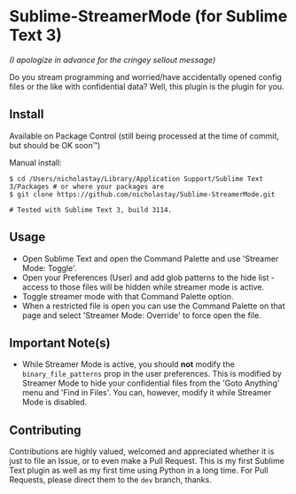 # Sublime-StreamerMode (for Sublime Text **3**)

*(I apologize in advance for the cringey sellout message)*

Do you stream programming and worried/have accidentally opened config files or the like with confidential data? Well, this plugin is the plugin for you.

## Install
Available on Package Control (still being processed at the time of commit, but should be OK soon™)

Manual install:
```
$ cd /Users/nicholastay/Library/Application Support/Sublime Text 3/Packages # or where your packages are
$ git clone https://github.com/nicholastay/Sublime-StreamerMode.git

# Tested with Sublime Text 3, build 3114.
```


## Usage
* Open Sublime Text and open the Command Palette and use 'Streamer Mode: Toggle'.
* Open your Preferences (User) and add glob patterns to the hide list - access to those files will be hidden while streamer mode is active.
* Toggle streamer mode with that Command Palette option.
* When a restricted file is open you can use the Command Palette on that page and select 'Streamer Mode: Override' to force open the file.


## Important Note(s)
* While Streamer Mode is active, you should **not** modify the `binary_file_patterns` prop in the user preferences. This is modified by Streamer Mode to hide your confidential files from the 'Goto Anything' menu and 'Find in Files'. You can, however, modify it while Streamer Mode is disabled.


## Contributing
Contributions are highly valued, welcomed and appreciated whether it is just to file an Issue, or to even make a Pull Request. This is my first Sublime Text plugin as well as my first time using Python in a long time.
For Pull Requests, please direct them to the `dev` branch, thanks.